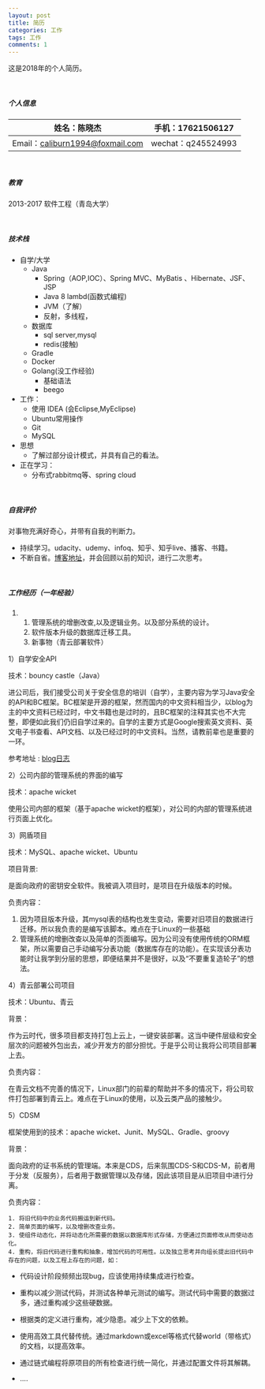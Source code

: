```yaml
---
layout: post
title: 简历
categories: 工作 
tags: 工作
comments: 1
---
```




这是2018年的个人简历。

<br>

##### **个人信息**

| 姓名：陈晓杰                    | 手机：17621506127  |
| ------------------------------- | ------------------ |
| Email：caliburn1994@foxmail.com | wechat：q245524993 |

<br>

##### **教育**

2013-2017  软件工程（青岛大学）

<br>

##### **技术栈**

- 自学/大学
  - Java
    - Spring（AOP,IOC）、Spring MVC、MyBatis 、Hibernate、JSF、JSP
    - Java 8 lambd(函数式编程)
    - JVM（了解）
    - 反射，多线程，
  - 数据库
    - sql server,mysql
    - redis(接触)
  - Gradle
  - Docker
  - Golang(没工作经验)
    - 基础语法
    - beego
- 工作：
  - 使用 IDEA (会Eclipse,MyEclipse)
  - Ubuntu常用操作
  - Git
  - MySQL
- 思想
  - 了解过部分设计模式，并具有自己的看法。
- 正在学习：
  - 分布式rabbitmq等、spring cloud


<br>

##### **自我评价**

对事物充满好奇心，并带有自我的判断力。

- 持续学习。udacity、udemy、infoq、知乎、知乎live、播客、书籍。
- 不断自省。[博客地址](https://caliburn1994.github.io/)，并会回顾以前的知识，进行二次思考。

<br>

##### **工作经历（一年经验）**

1. 1. 管理系统的增删改查,以及逻辑业务。以及部分系统的设计。
   2. 软件版本升级的数据库迁移工具。
   3. 新事物（青云部署软件）



1）自学安全API

技术：bouncy castle（Java）

   进公司后，我们接受公司关于安全信息的培训（自学），主要内容为学习Java安全的API和BC框架。BC框架是开源的框架，然而国内的中文资料相当少，以blog为主的中文资料已经过时，中文书籍也是过时的，且BC框架的注释其实也不大完整，即便如此我们仍旧自学过来的。自学的主要方式是Google搜索英文资料、英文电子书查看、API文档、以及已经过时的中文资料。当然，请教前辈也是重要的一环。

   参考地址 : [blog日志](https://caliburn1994.github.io/tags)



2）公司内部的管理系统的界面的编写

技术：apache wicket

使用公司内部的框架（基于apache wicket的框架），对公司的内部的管理系统进行页面上优化。



  3）网盾项目

技术：MySQL、apache wicket、Ubuntu

   项目背景:

   是面向政府的密钥安全软件。我被调入项目时，是项目在升级版本的时候。

   负责内容：

   1. 因为项目版本升级，其mysql表的结构也发生变动，需要对旧项目的数据进行迁移。所以我负责的是编写该脚本。难点在于Linux的一些基础
   2. 管理系统的增删改查以及简单的页面编写。因为公司没有使用传统的ORM框架，所以需要自己手动编写分表功能（数据库存在的功能）。在实现该分表功能时让我学到分层的思想，即便结果并不是很好，以及“不要重复造轮子”的想法。



  4）青云部署公司项目

技术：Ubuntu、青云

   背景：

   作为云时代，很多项目都支持打包上云上，一键安装部署。这当中硬件层级和安全层次的问题被外包出去，减少开发方的部分担忧。于是乎公司让我将公司项目部署上去。

   负责内容：

   在青云文档不完善的情况下，Linux部门的前辈的帮助并不多的情况下，将公司软件打包部署到青云上。难点在于Linux的使用，以及云类产品的接触少。



  5）CDSM

框架使用到的技术：apache wicket、Junit、MySQL、Gradle、groovy

   背景：

   面向政府的证书系统的管理端。本来是CDS，后来氛围CDS-S和CDS-M，前者用于分发（反服务），后者用于数据管理以及存储，因此该项目是从旧项目中进行分离。

 负责内容：

    1. 将旧代码中的业务代码搬运到新代码。
    2. 简单页面的编写，以及增删改查业务。
    3. 使组件动态化，并将动态化所需要的数据以数据库形式存储，方便通过页面修改从而使动态化。
    4. 重构，将旧代码进行重构和抽象，增加代码的可用性。以及独立思考并向组长提出旧代码中存在的问题，以及工程上存在的问题，如：
  - 代码设计阶段频频出现bug，应该使用持续集成进行检查。
  - 重构以减少测试代码，并测试各种单元测试的编写。测试代码中需要的数据过多，通过重构减少这些硬数据。
  - 根据类的定义进行重构，减少隐患。减少上下文的依赖。
  - 使用高效工具代替传统。通过markdown或excel等格式代替world（带格式）的文档，以提高效率。
  - 通过链式编程将原项目的所有检查进行统一简化，并通过配置文件将其解耦。

 - ....

<br>





